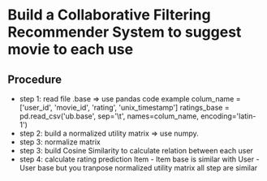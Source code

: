 # Build a Collaborative Filtering Recommender System to suggest movie to each use

## Procedure
* step 1: read file .base => use pandas
  code example colum_name = ['user_id', 'movie_id', 'rating', 'unix_timestamp']
               ratings_base = pd.read_csv('ub.base', sep='\t', names=colum_name, encoding='latin-1')
* step 2: build a normalized utility matrix => use numpy. 
* step 3: normalize matrix
* step 3: build Cosine Similarity to calculate relation between each user
* step 4: calculate rating prediction
             Item - Item base is similar with User - User base but you tranpose normalized utility matrix
          all step are similar 
